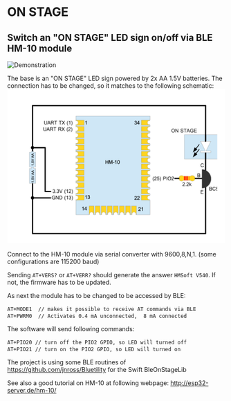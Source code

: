 # ON STAGE
## Switch an "ON STAGE" LED sign on/off via BLE HM-10 module
 
 ![Demonstration](https://github.com/schreinerman/onstage/raw/master/video/demonstration.gif)
 

The base is an "ON STAGE" LED sign powered by 2x AA 1.5V batteries. The connection has to be changed, so it matches to the following schematic:
![Schematic](https://github.com/schreinerman/onstage/raw/master/schematic/schematic.png)

Connect to the HM-10 module via serial converter with 9600,8,N,1. (some configurations are 115200 baud)

Sending `AT+VERS?` or `AT+VERR?` should generate the answer `HMSoft V540`. If not, the firmware has to be updated.

As next the module has to be changed to be accessed by BLE:
```
AT+MODE1  // makes it possible to receive AT commands via BLE
AT+PWRM0  // Activates 0.4 mA unconnected,  8 mA connected
```
The software will send following commands:
```
AT+PIO20 // turn off the PIO2 GPIO, so LED will turned off
AT+PIO21 // turn on the PIO2 GPIO, so LED will turned on
```

The project is using some BLE routines of https://github.com/jnross/Bluetility for the Swift BleOnStageLib

See also a good tutorial on HM-10 at following webpage: http://esp32-server.de/hm-10/
